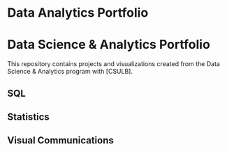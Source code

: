 # Data Analytics Portfolio
# Data Science & Analytics Portfolio
This repository contains projects and visualizations created from the Data Science & Analytics program with [CSULB].

## SQL

## Statistics

## Visual Communications

